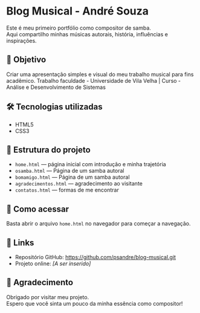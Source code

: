 # Blog Musical - André Souza

Este é meu primeiro portfólio como compositor de samba.  
Aqui compartilho minhas músicas autorais, história, influências e inspirações.

## 🎯 Objetivo

Criar uma apresentação simples e visual do meu trabalho musical para fins acadêmico. Trabalho faculdade - Universidade de Vila Velha | Curso - Análise e Desenvolvimento de Sistemas

## 🛠️ Tecnologias utilizadas

- HTML5
- CSS3

## 📁 Estrutura do projeto

- `home.html` — página inicial com introdução e minha trajetória
- `osamba.html` — Página de um samba autoral
- `bomamigo.html` — Página de um samba autoral
- `agradecimentos.html` — agradecimento ao visitante
- `contatos.html` — formas de me encontrar

## 🚀 Como acessar

Basta abrir o arquivo `home.html` no navegador para começar a navegação.

## 🔗 Links

- Repositório GitHub: https://github.com/psandre/blog-musical.git
- Projeto online: _[A ser inserido]_

## 🙏 Agradecimento

Obrigado por visitar meu projeto.  
Espero que você sinta um pouco da minha essência como compositor!